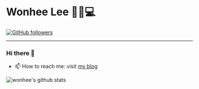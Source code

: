 # Wonhee Lee 🙋‍♀️💻

[![GitHub followers](https://img.shields.io/github/followers/andromedarabbit?label=Follow&style=social)](https://github.com/wonhee009/?tab=follow)

---

### Hi there 👋

- 📫 How to reach me: visit [my blog](https://velog.io/@wonhee010)

![wonhee's github stats](https://github-readme-stats.vercel.app/api?username=wonhee009&show_icons=true)

<!--
**wonhee009/wonhee009** is a ✨ _special_ ✨ repository because its `README.md` (this file) appears on your GitHub profile.

Here are some ideas to get you started:

- 🔭 I’m currently working on ...
- 🌱 I’m currently learning ...
- 👯 I’m looking to collaborate on ...
- 🤔 I’m looking for help with ...
- 💬 Ask me about ...
- 📫 How to reach me: ...
- 😄 Pronouns: ...
- ⚡ Fun fact: ...
-->
